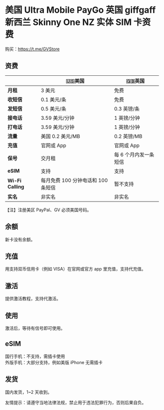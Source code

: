 # 美国 Ultra Mobile PayGo 英国 giffgaff 新西兰 Skinny One NZ 实体 SIM 卡资费

购买：https://t.me/GVStore

## 资费

|   |  🇺🇸美国 | 🇬🇧英国| 
|  ----  | ----  |----  | 
|  **月租**  | 3 美元 |免费  | 
|  **收短信**|   0.1 美元/条   |免费  | 
|  **发短信** |   0.5 美元/条   |0.3 英镑/条 | 
| **接电话** | 3.59 美元/分钟    |1 英镑/分钟  | 
| **打电话** | 3.59 美元/分钟    |1 英镑/分钟  
|**流量**|美国 0.2 美元/MB|0.2 英镑/MB|
|**充值**|官网或 App		|官网或 App|
|**保号**|交月租|每 6 个月内发一条短信|
|**eSIM**|支持|支持|
|**Wi-Fi Calling**|每月免费 100 分钟电话和 100 条短信|暂不支持|
|**实名**|非实名		|非实名		|

【注】注册美区 PayPal、GV 必须美国号码。

## 余额
新卡没有余额。

## 充值
用支持双币信用卡（例如 VISA）在官网或官方 app 里充值，支持代充值。

## 激活
提供激活教程，支持代激活。

## 使用
激活后，等待有信号即可使用。

## eSIM
国行手机：不支持，需插卡使用\
外版手机：大部分支持，例如美版 iPhone 无需插卡

## 发货
国内发货，1~2 天收到。

友情提示：请遵守当地法律法规，禁止用于违法犯罪行为，否则后果自负。
